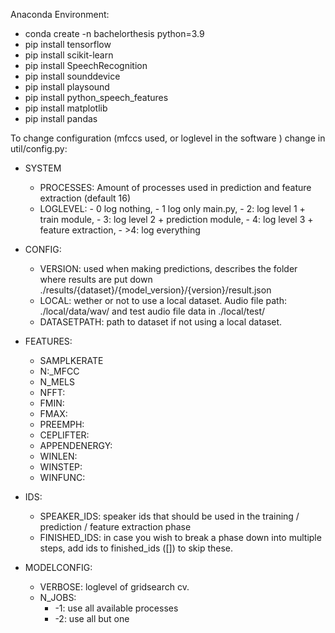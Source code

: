 Anaconda Environment: 
- conda create -n bachelorthesis python=3.9
- pip install tensorflow
- pip install scikit-learn
- pip install SpeechRecognition 
- pip install sounddevice
- pip install playsound
- pip install python_speech_features
- pip install matplotlib
- pip install pandas



[comment]: <> (- pip install pyannote.db.voxceleb)


To change configuration (mfccs used, or loglevel in the software ) change in  util/config.py:
- SYSTEM
    - PROCESSES: Amount of processes used in prediction and feature extraction (default 16)
    - LOGLEVEL: 
          - 0 log nothing, 
          - 1 log only main.py,
          - 2: log level 1 + train module, 
          - 3: log level 2 + prediction module, 
          - 4: log level 3 + feature extraction,
          - >4: log everything

- CONFIG:
    - VERSION: used when making predictions, describes the folder where results are put down ./results/{dataset}/{model_version}/{version}/result.json
    - LOCAL: wether or not to use a local dataset. Audio file path: ./local/data/wav/ and  test audio file data in ./local/test/
    - DATASETPATH: path to dataset if not using a local dataset.
    
- FEATURES:
    - SAMPLKERATE 
    - N:_MFCC 
    - N_MELS
    - NFFT:
    - FMIN:
    - FMAX:
    - PREEMPH:
    - CEPLIFTER:
    - APPENDENERGY:
    - WINLEN:
    - WINSTEP:
    - WINFUNC:
    
- IDS:
    - SPEAKER_IDS: speaker ids that should be used in the training / prediction / feature extraction phase
    - FINISHED_IDS: in case you wish to break a phase down into multiple steps, add ids to finished_ids ([]) to skip these.
    
- MODELCONFIG:
    - VERBOSE: loglevel of gridsearch cv. 
    - N_JOBS: 
      - -1: use all available processes 
      - -2: use all but one
    